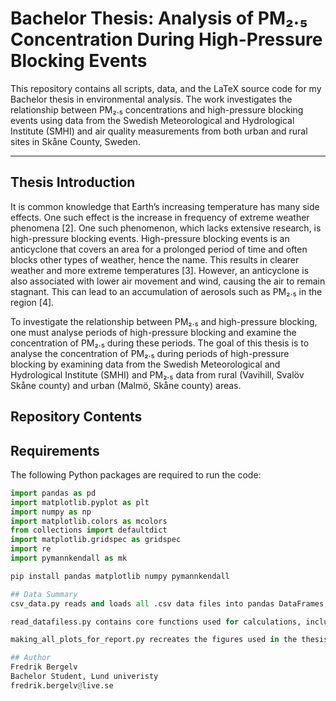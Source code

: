 # Bachelor Thesis: Analysis of PM₂.₅ Concentration During High-Pressure Blocking Events

This repository contains all scripts, data, and the LaTeX source code for my Bachelor thesis in environmental analysis. The work investigates the relationship between PM₂.₅ concentrations and high-pressure blocking events using data from the Swedish Meteorological and Hydrological Institute (SMHI) and air quality measurements from both urban and rural sites in Skåne County, Sweden.

---

## Thesis Introduction

It is common knowledge that Earth’s increasing temperature has many side effects. One such effect is the increase in frequency of extreme weather phenomena [2]. One such phenomenon, which lacks extensive research, is high-pressure blocking events. High-pressure blocking events is an anticyclone that covers an area for a prolonged period of time and often blocks other types of weather, hence the name. This results in clearer weather and more extreme temperatures [3]. However, an anticyclone is also associated with lower air movement and wind, causing the air to remain stagnant. This can lead to an accumulation of aerosols such as PM₂.₅ in the region [4].

To investigate the relationship between PM₂.₅ and high-pressure blocking, one must analyse periods of high-pressure blocking and examine the concentration of PM₂.₅ during these periods. The goal of this thesis is to analyse the concentration of PM₂.₅ during periods of high-pressure blocking by examining data from the Swedish Meteorological and Hydrological Institute (SMHI) and PM₂.₅ data from rural (Vavihill, Svalöv Skåne county) and urban (Malmö, Skåne county) areas.

## Repository Contents


## Requirements

The following Python packages are required to run the code:

```python
import pandas as pd
import matplotlib.pyplot as plt
import numpy as np 
import matplotlib.colors as mcolors
from collections import defaultdict
import matplotlib.gridspec as gridspec
import re
import pymannkendall as mk

pip install pandas matplotlib numpy pymannkendall

## Data Summary
csv_data.py reads and loads all .csv data files into pandas DataFrames, preparing them for analysis.

read_datafiless.py contains core functions used for calculations, including preprocessing and data transformations.

making_all_plots_for_report.py recreates the figures used in the thesis and can be adapted for other stations or periods.

## Author
Fredrik Bergelv
Bachelor Student, Lund univeristy
fredrik.bergelv@live.se
